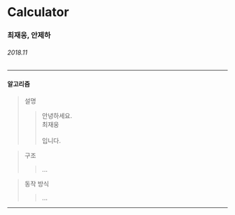 # Calculator

### 최재웅, 안제하

###### 2018.11

___
#### 알고리즘

> 설명
> > 안녕하세요.<br>
> > 최재웅 <br><br>
> > 입니다. <br>

> 구조
> > ...

> 동작 방식
> > ...
___
